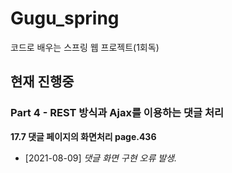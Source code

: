# Gugu_spring
코드로 배우는 스프링 웹 프로젝트(1회독)
## 현재 진행중

### Part 4 - REST 방식과 Ajax를 이용하는 댓글 처리

**17.7 댓글 페이지의 화면처리 page.436** 

- [2021-08-09] *댓글 화면 구현 오류 발생.*